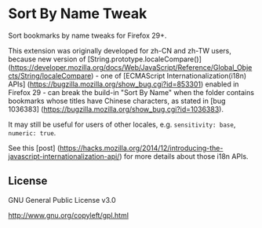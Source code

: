 # Sort By Name Tweak

Sort bookmarks by name tweaks for Firefox 29+.

This extension was originally developed for zh-CN and zh-TW users, because new version of [String.prototype.localeCompare()] (https://developer.mozilla.org/docs/Web/JavaScript/Reference/Global_Objects/String/localeCompare) - one of [ECMAScript Internationalization(i18n) APIs] (https://bugzilla.mozilla.org/show_bug.cgi?id=853301) enabled in Firefox 29 - can break the build-in "Sort By Name" when the folder contains bookmarks whose titles have Chinese characters, as stated in [bug 1036383] (https://bugzilla.mozilla.org/show_bug.cgi?id=1036383).

It may still be useful for users of other locales, e.g. `sensitivity: base`, `numeric: true`.

See this [post] (https://hacks.mozilla.org/2014/12/introducing-the-javascript-internationalization-api/) for more details about those i18n APIs.

## License

GNU General Public License v3.0

http://www.gnu.org/copyleft/gpl.html
